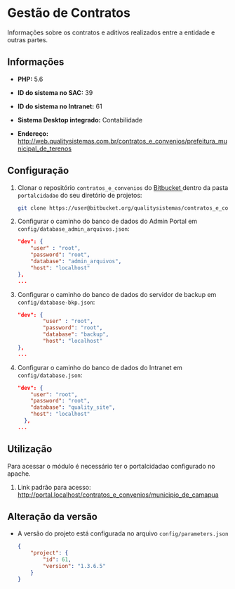 # Gestão de Contratos

Informações sobre os contratos e aditivos realizados entre a entidade e outras partes.

## Informações

- **PHP:** 5.6

- **ID do sistema no SAC:**  39

- **ID do sistema no Intranet:** 61

- **Sistema Desktop integrado:** Contabilidade

- **Endereço:** http://web.qualitysistemas.com.br/contratos_e_convenios/prefeitura_municipal_de_terenos

## Configuração

1. Clonar o repositório `contratos_e_convenios` do [Bitbucket ](https://bitbucket.org/qualitysistemas/contratos_e_convenios/src/master/)dentro da pasta `portalcidadao` do seu diretório de projetos:
   
   ```bash
   git clone https://user@bitbucket.org/qualitysistemas/contratos_e_convenios.git
   ```

2. Configurar o caminho do banco de dados do Admin Portal em `config/database_admin_arquivos.json`:
   
   ```json
   "dev": {
       "user" : "root",
       "password": "root",
       "database": "admin_arquivos",
       "host": "localhost"
   },
   ...
   ```

3. Configurar o caminho do banco de dados do servidor de backup em `config/database-bkp.json`:
   
   ```json
   "dev": {
           "user" : "root",
           "password": "root",
           "database": "backup",
           "host": "localhost"
   },
   ...
   ```

4. Configurar o caminho do banco de dados do Intranet em `config/database.json`:
   
   ```json
   "dev": {
       "user": "root",
       "password": "root",
       "database": "quality_site",
       "host": "localhost"
     },
   ...
   ```

## Utilização

Para acessar o módulo é necessário ter o portalcidadao configurado no apache.

1. Link padrão para acesso: http://portal.localhost/contratos_e_convenios/municipio_de_camapua

## Alteração da versão

- A versão do projeto está configurada no arquivo  `config/parameters.json`
  
  ```json
  {
      "project": {
          "id": 61,
          "version": "1.3.6.5"
      }
  }
  ```